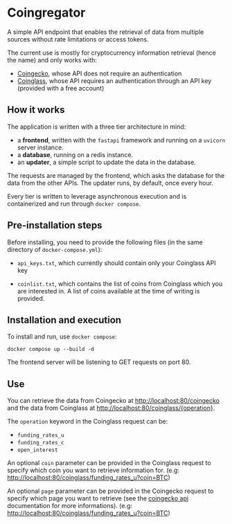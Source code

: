 # Coingregator

A simple API endpoint that enables the retrieval of data from multiple sources without rate limitations or access tokens.

The current use is mostly for cryptocurrency information retrieval (hence the name) and only works with:

-   [Coingecko](https://www.coingecko.com), whose API does not require an authentication
-   [Coinglass](https://www.coinglass.com/), whose API requires an authentication through an API key (provided with a free account)


## How it works

The application is written with a three tier architecture in mind:
 - a __frontend__, written with the `fastapi` framework and running on a `uvicorn` server instance.
 - a __database__, running on a redis instance.
 - an __updater__, a simple script to update the data in the database.

The requests are managed by the frontend, which asks the database for the data from the other APIs.
The updater runs, by default, once every hour.

Every tier is written to leverage asynchronous execution and is containerized and run through `docker compose`.

## Pre-installation steps

Before installing, you need to provide the following files (in the same directory of `docker-compose.yml`):

-   `api_keys.txt`, which currently should contain only your Coinglass API key
    
-   `coinlist.txt`, which contains the list of coins from Coinglass which you are interested in. A list of coins available at the time of writing is provided.


## Installation and execution

To install and run, use `docker compose`:

    docker compose up --build -d

The frontend server will be listening to GET requests on port 80.


## Use

You can retrieve the data from Coingecko at <http://localhost:80/coingecko> and the data from Coinglass at <http://localhost:80/coinglass/{operation}>.

The `operation` keyword in the Coinglass request can be:

-   `funding_rates_u`
-   `funding_rates_c`
-   `open_interest`

An optional `coin` parameter can be provided in the Coinglass request to specify which coin you want to retrieve information for.
(e.g: <http://localhost:80/coinglass/funding_rates_u?coin=BTC>)

An optional `page` parameter can be provided in the Coingecko request to specify which page you want to retrieve (see the [coingecko api](https://www.coingecko.com/en/api) documentation for more informations).
(e.g: <http://localhost:80/coinglass/funding_rates_u?coin=BTC>)
